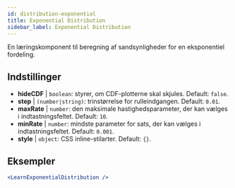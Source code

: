 ```yaml
---
id: distribution-exponential
title: Exponential Distribution
sidebar_label: Exponential Distribution
---
```


En læringskomponent til beregning af sandsynligheder for en eksponentiel fordeling.

## Indstillinger

* __hideCDF__ | `boolean`: styrer, om CDF-plotterne skal skjules. Default: `false`.
* __step__ | `(number|string)`: trinstørrelse for rulleindgangen. Default: `0.01`.
* __maxRate__ | `number`: den maksimale hastighedsparameter, der kan vælges i indtastningsfeltet. Default: `10`.
* __minRate__ | `number`: mindste parameter for sats, der kan vælges i indtastningsfeltet. Default: `0.001`.
* __style__ | `object`: CSS inline-stilarter. Default: `{}`.


## Eksempler

```jsx live
<LearnExponentialDistribution />
```

